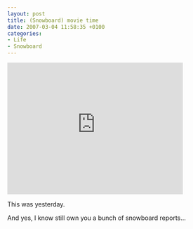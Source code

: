 ```yaml
---
layout: post
title: (Snowboard) movie time
date: 2007-03-04 11:58:35 +0100
categories:
- Life
- Snowboard
---
```

<embed src="http://www.vimeo.com/moogaloop.swf?clip_id=148549" quality="best" scale="exactfit" width="400" height="300" type="application/x-shockwave-flash"></embed>

This was yesterday.

And yes, I know still own you a bunch of snowboard reports...
